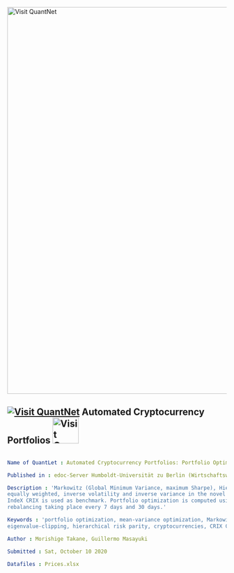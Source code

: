 
[<img src="https://github.com/QuantLet/Styleguide-and-FAQ/blob/master/pictures/banner.png" width="888" alt="Visit QuantNet">](http://quantlet.de/)

## [<img src="https://github.com/QuantLet/Styleguide-and-FAQ/blob/master/pictures/qloqo.png" alt="Visit QuantNet">](http://quantlet.de/) Automated Cryptocurrency Portfolios [<img src="https://github.com/QuantLet/Styleguide-and-FAQ/blob/master/pictures/QN2.png" width="60" alt="Visit QuantNet 2.0">](http://quantlet.de/)

```yaml

Name of QuantLet : Automated Cryptocurrency Portfolios: Portfolio Optimization, an Empirical Study.

Published in : edoc-Server Humboldt-Universität zu Berlin (Wirtschaftswissenschaften Fakultät)

Description : 'Markowitz (Global Minimum Variance, maximum Sharpe), Hierarchical Risk Parity and three simple portfolios: 
equally weighted, inverse volatility and inverse variance in the novel asset class of cryptocurrencies. The CRyptocurrency 
IndeX CRIX is used as benchmark. Portfolio optimization is computed using 120 days of daily historical data with portfolio 
rebalancing taking place every 7 days and 30 days.'

Keywords : 'portfolio optimization, mean-variance optimization, Markowitz, modern portfolio theory, random matrix theory,
eigenvalue-clipping, hierarchical risk parity, cryptocurrencies, CRIX CRyptocurrency IndeX'

Author : Morishige Takane, Guillermo Masayuki

Submitted : Sat, October 10 2020

Datafiles : Prices.xlsx

